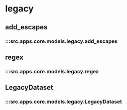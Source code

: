 # legacy

## add_escapes

### :::src.apps.core.models.legacy.add_escapes

## regex

### :::src.apps.core.models.legacy.regex

## LegacyDataset

### :::src.apps.core.models.legacy.LegacyDataset

